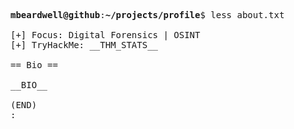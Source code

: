 <pre>

<strong>mbeardwell@github</strong>:<strong>~/projects/profile</strong>$ less about.txt

[+] Focus: Digital Forensics | OSINT
[+] TryHackMe: __THM_STATS__

== Bio ==

__BIO__

(END)
:
</pre>
